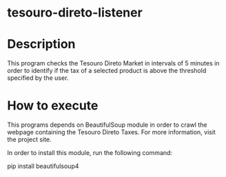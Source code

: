 # tesouro-direto-listener

Description
=============

This program checks the Tesouro Direto Market in intervals of 5 minutes in order to identify if the tax of a selected product is above the threshold specified by the user.

How to execute
=============

This programs depends on BeautifulSoup module in order to crawl the webpage containing the Tesouro Direto Taxes. For more information, visit the project site.

In order to install this module, run the following command:

pip install beautifulsoup4

